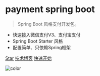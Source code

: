 <!-- _coverpage.md -->
# payment spring boot 

> Spring Boot 风格支付开发包。

- 快速接入微信支付V3、支付宝支付
- Spring Boot Starter 风格  
- 配置简单、只依赖Spring框架


[Star](https://github.com/NotFound403/payment-spring-boot)
[技术博客](https://felord.cn)
[快速开始](README.md)

![color](#9ee8bd)